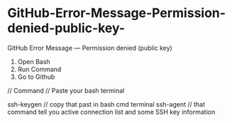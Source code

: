 # GitHub-Error-Message-Permission-denied-public-key-
GitHub Error Message — Permission denied (public key)



1. Open Bash
2. Run Command
3. Go to Github

// Command
// Paste your bash terminal

ssh-keygen  // copy that past in bash cmd terminal
ssh-agent // that command tell you active connection list and some SSH key information
